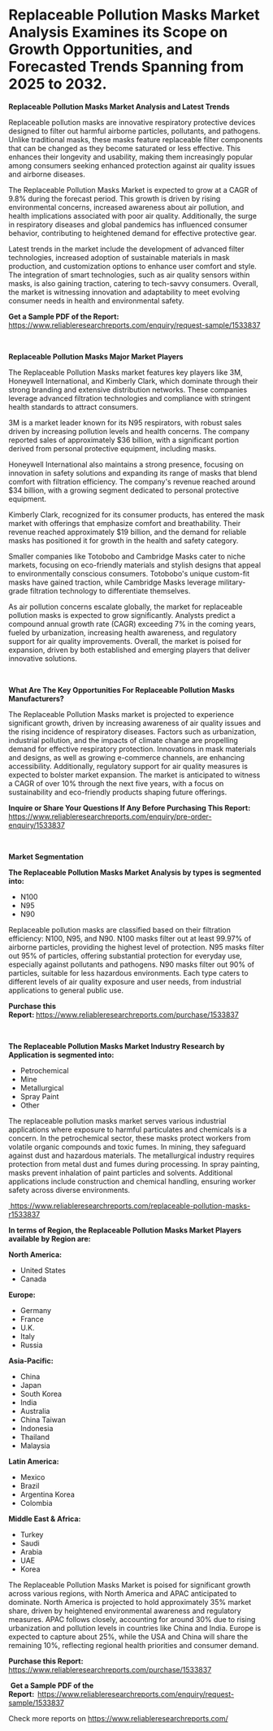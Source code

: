 <p><h1>Replaceable Pollution Masks Market Analysis Examines its Scope on Growth Opportunities, and Forecasted Trends Spanning from 2025 to 2032.</h1></p><p><strong>Replaceable Pollution Masks Market Analysis and Latest Trends</strong></p>
<p><p>Replaceable pollution masks are innovative respiratory protective devices designed to filter out harmful airborne particles, pollutants, and pathogens. Unlike traditional masks, these masks feature replaceable filter components that can be changed as they become saturated or less effective. This enhances their longevity and usability, making them increasingly popular among consumers seeking enhanced protection against air quality issues and airborne diseases.</p><p>The Replaceable Pollution Masks Market is expected to grow at a CAGR of 9.8% during the forecast period. This growth is driven by rising environmental concerns, increased awareness about air pollution, and health implications associated with poor air quality. Additionally, the surge in respiratory diseases and global pandemics has influenced consumer behavior, contributing to heightened demand for effective protective gear. </p><p>Latest trends in the market include the development of advanced filter technologies, increased adoption of sustainable materials in mask production, and customization options to enhance user comfort and style. The integration of smart technologies, such as air quality sensors within masks, is also gaining traction, catering to tech-savvy consumers. Overall, the market is witnessing innovation and adaptability to meet evolving consumer needs in health and environmental safety.</p></p>
<p><strong>Get a Sample PDF of the Report:&nbsp;</strong> <a href="https://www.reliableresearchreports.com/enquiry/request-sample/1533837?utm_campaign=2179&utm_medium=2&utm_source=Github&utm_content=ia&utm_term=09022025&utm_id=replaceable-pollution-masks">https://www.reliableresearchreports.com/enquiry/request-sample/1533837</a></p>
<p>&nbsp;</p>
<p><strong>Replaceable Pollution Masks Major Market Players</strong></p>
<p><p>The Replaceable Pollution Masks market features key players like 3M, Honeywell International, and Kimberly Clark, which dominate through their strong branding and extensive distribution networks. These companies leverage advanced filtration technologies and compliance with stringent health standards to attract consumers.</p><p>3M is a market leader known for its N95 respirators, with robust sales driven by increasing pollution levels and health concerns. The company reported sales of approximately $36 billion, with a significant portion derived from personal protective equipment, including masks.</p><p>Honeywell International also maintains a strong presence, focusing on innovation in safety solutions and expanding its range of masks that blend comfort with filtration efficiency. The company's revenue reached around $34 billion, with a growing segment dedicated to personal protective equipment.</p><p>Kimberly Clark, recognized for its consumer products, has entered the mask market with offerings that emphasize comfort and breathability. Their revenue reached approximately $19 billion, and the demand for reliable masks has positioned it for growth in the health and safety category.</p><p>Smaller companies like Totobobo and Cambridge Masks cater to niche markets, focusing on eco-friendly materials and stylish designs that appeal to environmentally conscious consumers. Totobobo's unique custom-fit masks have gained traction, while Cambridge Masks leverage military-grade filtration technology to differentiate themselves.</p><p>As air pollution concerns escalate globally, the market for replaceable pollution masks is expected to grow significantly. Analysts predict a compound annual growth rate (CAGR) exceeding 7% in the coming years, fueled by urbanization, increasing health awareness, and regulatory support for air quality improvements. Overall, the market is poised for expansion, driven by both established and emerging players that deliver innovative solutions.</p></p>
<p>&nbsp;</p>
<p><strong>What Are The Key Opportunities For Replaceable Pollution Masks Manufacturers?</strong></p>
<p><p>The Replaceable Pollution Masks market is projected to experience significant growth, driven by increasing awareness of air quality issues and the rising incidence of respiratory diseases. Factors such as urbanization, industrial pollution, and the impacts of climate change are propelling demand for effective respiratory protection. Innovations in mask materials and designs, as well as growing e-commerce channels, are enhancing accessibility. Additionally, regulatory support for air quality measures is expected to bolster market expansion. The market is anticipated to witness a CAGR of over 10% through the next five years, with a focus on sustainability and eco-friendly products shaping future offerings.</p></p>
<p><strong>Inquire or Share Your Questions If Any Before Purchasing This Report:</strong> <a href="https://www.reliableresearchreports.com/enquiry/pre-order-enquiry/1533837?utm_campaign=2179&utm_medium=2&utm_source=Github&utm_content=ia&utm_term=09022025&utm_id=replaceable-pollution-masks">https://www.reliableresearchreports.com/enquiry/pre-order-enquiry/1533837</a></p>
<p>&nbsp;</p>
<p><strong>Market Segmentation</strong></p>
<p><strong>The Replaceable Pollution Masks Market Analysis by types is segmented into:</strong></p>
<p><ul><li>N100</li><li>N95</li><li>N90</li></ul></p>
<p><p>Replaceable pollution masks are classified based on their filtration efficiency: N100, N95, and N90. N100 masks filter out at least 99.97% of airborne particles, providing the highest level of protection. N95 masks filter out 95% of particles, offering substantial protection for everyday use, especially against pollutants and pathogens. N90 masks filter out 90% of particles, suitable for less hazardous environments. Each type caters to different levels of air quality exposure and user needs, from industrial applications to general public use.</p></p>
<p><strong>Purchase this Report:&nbsp;</strong><a href="https://www.reliableresearchreports.com/purchase/1533837?utm_campaign=2179&utm_medium=2&utm_source=Github&utm_content=ia&utm_term=09022025&utm_id=replaceable-pollution-masks">https://www.reliableresearchreports.com/purchase/1533837</a></p>
<p>&nbsp;</p>
<p><strong>The Replaceable Pollution Masks Market Industry Research by Application is segmented into:</strong></p>
<p><ul><li>Petrochemical</li><li>Mine</li><li>Metallurgical</li><li>Spray Paint</li><li>Other</li></ul></p>
<p><p>The replaceable pollution masks market serves various industrial applications where exposure to harmful particulates and chemicals is a concern. In the petrochemical sector, these masks protect workers from volatile organic compounds and toxic fumes. In mining, they safeguard against dust and hazardous materials. The metallurgical industry requires protection from metal dust and fumes during processing. In spray painting, masks prevent inhalation of paint particles and solvents. Additional applications include construction and chemical handling, ensuring worker safety across diverse environments.</p></p>
<p><a href="https://www.reliableresearchreports.com/replaceable-pollution-masks-r1533837?utm_campaign=2179&utm_medium=2&utm_source=Github&utm_content=ia&utm_term=09022025&utm_id=replaceable-pollution-masks">&nbsp;https://www.reliableresearchreports.com/replaceable-pollution-masks-r1533837</a></p>
<p><strong>In terms of Region, the Replaceable Pollution Masks Market Players available by Region are:</strong></p>
<p>
    <p> <strong> North America: </strong>
        <ul>
            <li>United States</li>
            <li>Canada</li>
        </ul>
        </p> 
    <p> <strong> Europe: </strong>
        <ul>
            <li>Germany</li>
            <li>France</li>
            <li>U.K.</li>
            <li>Italy</li>
            <li>Russia</li>
        </ul>
        </p> 
    <p> <strong> Asia-Pacific: </strong>
        <ul>
            <li>China</li>
            <li>Japan</li>
            <li>South Korea</li>
            <li>India</li>
            <li>Australia</li>
            <li>China Taiwan</li>
            <li>Indonesia</li>
            <li>Thailand</li>
            <li>Malaysia</li>
        </ul>
        </p> 
    <p> <strong> Latin America: </strong>
        <ul>
            <li>Mexico</li>
            <li>Brazil</li>
            <li>Argentina Korea</li>
            <li>Colombia</li>
        </ul>
        </p> 
    <p> <strong> Middle East & Africa: </strong>
        <ul>
            <li>Turkey</li>
            <li>Saudi</li>
            <li>Arabia</li>
            <li>UAE</li>
            <li>Korea</li>
        </ul>
    </p>
    </p>
<p><p>The Replaceable Pollution Masks Market is poised for significant growth across various regions, with North America and APAC anticipated to dominate. North America is projected to hold approximately 35% market share, driven by heightened environmental awareness and regulatory measures. APAC follows closely, accounting for around 30% due to rising urbanization and pollution levels in countries like China and India. Europe is expected to capture about 25%, while the USA and China will share the remaining 10%, reflecting regional health priorities and consumer demand.</p></p>
<p><strong>Purchase this Report: </strong><a href="https://www.reliableresearchreports.com/purchase/1533837?utm_campaign=2179&utm_medium=2&utm_source=Github&utm_content=ia&utm_term=09022025&utm_id=replaceable-pollution-masks">https://www.reliableresearchreports.com/purchase/1533837</a></p>
<p>&nbsp;<strong>Get a Sample PDF of the Report:&nbsp;&nbsp;</strong><a href="https://www.reliableresearchreports.com/enquiry/request-sample/1533837?utm_campaign=2179&utm_medium=2&utm_source=Github&utm_content=ia&utm_term=09022025&utm_id=replaceable-pollution-masks">https://www.reliableresearchreports.com/enquiry/request-sample/1533837</a></p>
<p><strong></strong></p>
<p>Check more reports on <a href="https://www.reliableresearchreports.com/?utm_campaign=2179&utm_medium=2&utm_source=Github&utm_content=ia&utm_term=09022025&utm_id=replaceable-pollution-masks">https://www.reliableresearchreports.com/</a></p>
